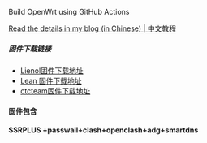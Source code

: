 
Build OpenWrt using GitHub Actions

[Read the details in my blog (in Chinese) | 中文教程](https://p3terx.com/archives/build-openwrt-with-github-actions.html)

##### 固件下载链接

- [Lienol固件下载地址](https://github.com/kenzok8/openwrt-actions/actions?query=workflow%3ALienol-19.07l/actions)
- [Lean  固件下载地址](https://github.com/kenzok8/openwrt-actions/actions?query=workflow%3ALean-64)
- [ctcteam固件下载地址](https://github.com/kenzok8/openwrt-actions/actions?query=workflow%3Actc-19.07)

#### 固件包含

#### SSRPLUS +passwall+clash+openclash+adg+smartdns
